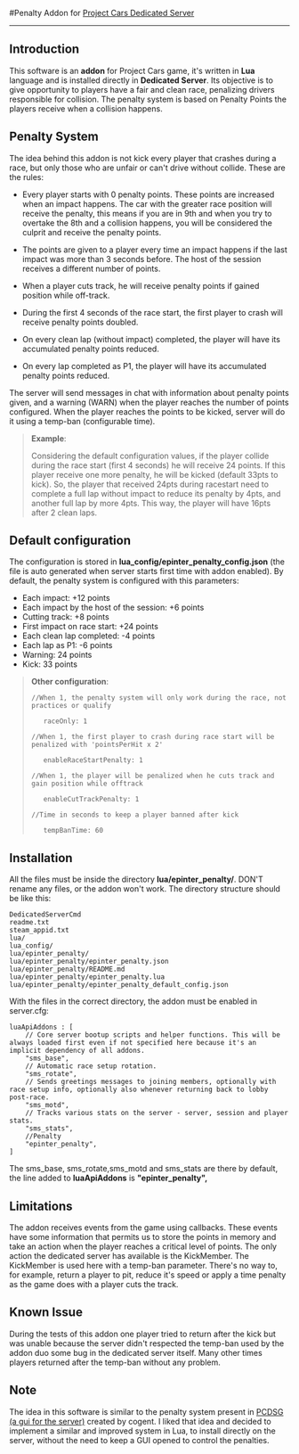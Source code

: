 #Penalty Addon for [Project Cars Dedicated Server](http://forum.projectcarsgame.com/showthread.php?22370-Dedicated-Server-HowTo-(Work-in-Progress))
____________

Introduction
------------

This software is an **addon** for Project Cars game, it's written in **Lua** language and is installed directly in **Dedicated Server**. Its objective is to give opportunity to players have a fair and clean race, penalizing drivers responsible for collision. The penalty system is based on Penalty Points the players receive when a collision happens.

Penalty System
----------

The idea behind this addon is not kick every player that crashes during a race, but only those who are unfair or can't drive without collide. These are the rules:

* Every player starts with 0 penalty points. These points are increased when an impact happens. The car with the greater race position will receive the penalty, this means if you are in 9th and when you try to overtake the 8th and a collision happens, you will be considered the culprit and receive the penalty points.

* The points are given to a player every time an impact happens if the last impact was more than 3 seconds before. The host of the session receives a different number of points.

* When a player cuts track, he will receive penalty points if gained position while off-track.

* During the first 4 seconds of the race start, the first player to crash will receive penalty points doubled.

* On every clean lap (without impact) completed, the player will have its accumulated penalty points reduced.

* On every lap completed as P1, the player will have its accumulated penalty points reduced.

The server will send messages in chat with information about penalty points given, and a warning (WARN) when the player reaches the number of points configured. When the player reaches the points to be kicked, server will do it using a temp-ban (configurable time).

>  **Example**:
>  
> Considering the default configuration values, if the player collide during the race start (first 4 seconds) he will receive 24 points. If this player receive one more penalty, he will be kicked (default 33pts to kick). So, the player that received 24pts during racestart need to complete a full lap without impact to reduce its penalty by 4pts, and another full lap by more 4pts. This way, the player will have 16pts after 2 clean laps.

Default configuration
----------
The configuration is stored in **lua_config/epinter_penalty_config.json** (the file is auto generated when server starts first time with addon enabled). By default, the penalty system is configured with this parameters:

* Each impact:  +12 points
* Each impact by the host of the session:  +6 points
* Cutting track:  +8 points
* First impact on race start:  +24 points
* Each clean lap completed:  -4 points
* Each lap as P1: -6 points
* Warning: 24 points
* Kick: 33 points

>**Other configuration**:
>  
>```  
>//When 1, the penalty system will only work during the race, not practices or qualify
>
>    raceOnly: 1
>        
>//When 1, the first player to crash during race start will be penalized with 'pointsPerHit x 2'
>
>    enableRaceStartPenalty: 1
>       
>//When 1, the player will be penalized when he cuts track and gain position while offtrack
>
>    enableCutTrackPenalty: 1
>        
>//Time in seconds to keep a player banned after kick
>
>    tempBanTime: 60  
>```

Installation
----------
All the files must be inside the directory **lua/epinter_penalty/**. DON'T rename any files, or the addon won't work. The directory structure should be like this:
```
DedicatedServerCmd
readme.txt
steam_appid.txt
lua/
lua_config/
lua/epinter_penalty/
lua/epinter_penalty/epinter_penalty.json
lua/epinter_penalty/README.md
lua/epinter_penalty/epinter_penalty.lua
lua/epinter_penalty/epinter_penalty_default_config.json
``` 

With the files in the correct directory, the addon must be enabled in server.cfg:

```
luaApiAddons : [
    // Core server bootup scripts and helper functions. This will be always loaded first even if not specified here because it's an implicit dependency of all addons.
    "sms_base",
    // Automatic race setup rotation.
    "sms_rotate",
    // Sends greetings messages to joining members, optionally with race setup info, optionally also whenever returning back to lobby post-race.
    "sms_motd",
    // Tracks various stats on the server - server, session and player stats.
    "sms_stats",
    //Penalty
    "epinter_penalty",
]
```
The sms_base, sms_rotate,sms_motd and sms_stats are there by default, the line added to **luaApiAddons** is **"epinter_penalty",**

Limitations
----------

The addon receives events from the game using callbacks. These events have some information that permits us to store the points in memory and take an action when the player reaches a critical level of points. The only action the dedicated server has available is the KickMember. The KickMember is used here with a temp-ban parameter. There's no way to, for example, return a player to pit, reduce it's speed or apply a time penalty as the game does with a player cuts the track.

Known Issue
----------

During the tests of this addon one player tried to return after the kick but was unable because the server didn't respected the temp-ban used by the addon duo some bug in the dedicated server itself. Many other times players returned after the temp-ban without any problem.

Note
----------

The idea in this software is  similar to the penalty system present in [PCDSG (a gui for the server)](http://forum.projectcarsgame.com/showthread.php?31634-Project-Cars-Dedicated-Server-GUI-Launcher-with-%93live-timing%93-(results-timetable-)) created by cogent. I liked that idea and decided to implement a similar and improved system in Lua, to install directly on the server, without the need to keep a GUI opened to control the penalties.
